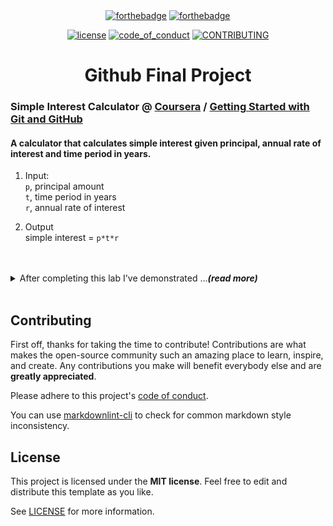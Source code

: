 <br>
<br>
<div align="center">
  
  [![forthebadge](https://forthebadge.com/images/badges/built-with-love.svg)](https://forthebadge.com)
  [![forthebadge](https://forthebadge.com/images/badges/made-with-out-pants.svg)](https://forthebadge.com)
  
  [![license](https://img.shields.io/github/license/saltstack/salt)](LICENSE)
  [![code_of_conduct](https://img.shields.io/badge/Read-Code_of_Conduct-blue)](CODE_OF_CONDUCT.md)
  [![CONTRIBUTING](https://img.shields.io/badge/Read-Contribution_Guidelines-blue)](CONTRIBUTING.md)

</div>

<h1 align="center"> Github Final Project </h1>

### Simple Interest Calculator @ [Coursera](https://www.coursera.org/) / [Getting Started with Git and GitHub](https://www.coursera.org/learn/getting-started-with-git-and-github)

#### A calculator that calculates simple interest given principal, annual rate of interest and time period in years.
  
1. Input:  
   ```p```, principal amount  
   ```t```, time period in years  
   ```r```, annual rate of interest


1. Output  
   simple interest = ```p*t*r```

<br>
<br>
<details>
<summary> After completing this lab I've demonstrated ...<em><strong>(read more)</strong></em> </summary>


#### That I can:

1. Create a new repository in your GitHub account.
1. Select the appropriate license for your project.
1. Create a README.md file that explains the purpose of the project.
1. Create a Code of Conduct markdown that explains how you want the community to behave and interact with each other.
1. Create a Contribution Guidelines markdown that tells the community how to contribute.
1. Commit the new files to the repository.

</details>
<br>

## Contributing

First off, thanks for taking the time to contribute! Contributions are what makes the open-source community such an amazing place to learn, inspire, and create. Any contributions you make will benefit everybody else and are **greatly appreciated**.

Please adhere to this project's [code of conduct](/CODE_OF_CONDUCT.md).

You can use [markdownlint-cli](https://github.com/igorshubovych/markdownlint-cli) to check for common markdown style inconsistency.

## License

This project is licensed under the **MIT license**. Feel free to edit and distribute this template as you like.

See [LICENSE](LICENSE) for more information.
